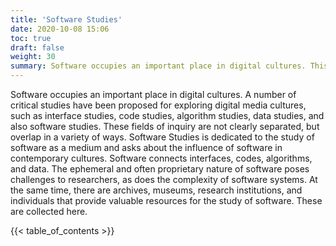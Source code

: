 ```yaml
---
title: 'Software Studies'
date: 2020-10-08 15:06
toc: true
draft: false
weight: 30
summary: Software occupies an important place in digital cultures. This section contains references to historical resources, tools, and institutions that might be of interest for scholars studying software. 
---
```


Software occupies an important place in digital cultures. A number of critical studies have been proposed for exploring digital media cultures, such as interface studies, code studies, algorithm studies, data studies, and also software studies. These fields of inquiry are not clearly separated, but overlap in a variety of ways. Software Studies is dedicated to the study of software as a medium and asks about the influence of software in contemporary cultures. Software connects interfaces, codes, algorithms, and data. The ephemeral and often proprietary nature of software poses challenges to researchers, as does the complexity of software systems. At the same time, there are archives, museums, research institutions, and individuals that provide valuable resources for the study of software. These are collected here.


{{< table_of_contents >}}

